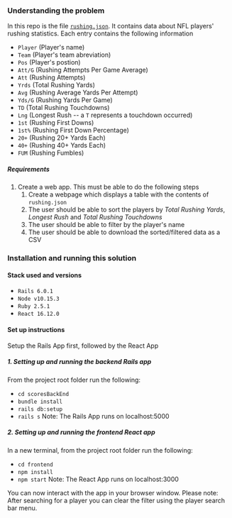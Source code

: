 ### Understanding the problem
In this repo is the file [`rushing.json`](/rushing.json). It contains data about NFL players' rushing statistics. Each entry contains the following information
* `Player` (Player's name)
* `Team` (Player's team abreviation)
* `Pos` (Player's postion)
* `Att/G` (Rushing Attempts Per Game Average)
* `Att` (Rushing Attempts)
* `Yrds` (Total Rushing Yards)
* `Avg` (Rushing Average Yards Per Attempt)
* `Yds/G` (Rushing Yards Per Game)
* `TD` (Total Rushing Touchdowns)
* `Lng` (Longest Rush -- a `T` represents a touchdown occurred)
* `1st` (Rushing First Downs)
* `1st%` (Rushing First Down Percentage)
* `20+` (Rushing 20+ Yards Each)
* `40+` (Rushing 40+ Yards Each)
* `FUM` (Rushing Fumbles)

##### Requirements
1. Create a web app. This must be able to do the following steps
    1. Create a webpage which displays a table with the contents of `rushing.json`
    2. The user should be able to sort the players by _Total Rushing Yards_, _Longest Rush_ and _Total Rushing Touchdowns_
    3. The user should be able to filter by the player's name
    4. The user should be able to download the sorted/filtered data as a CSV

### Installation and running this solution

#### Stack used and versions
- `Rails 6.0.1`
- `Node v10.15.3`
- `Ruby 2.5.1`
- `React 16.12.0`

#### Set up instructions 
Setup the Rails App first, followed by the React App

##### 1. Setting up and running the backend Rails app
From the project root folder run the following:
- `cd scoresBackEnd`
- `bundle install`
- `rails db:setup`
- `rails s` 
Note: The Rails App runs on localhost:5000 

##### 2. Setting up and running the frontend React app 
In a new terminal, from the project root folder run the following:
- `cd frontend`
- `npm install` 
- `npm start`
Note: The React App runs on localhost:3000 

You can now interact with the app in your browser window. Please note: After searching for a player you can clear the filter using the player search bar menu.   
